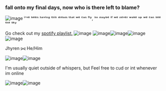### fall onto my final days, now who is there left to blame?

![image](https://i.postimg.cc/kGkg9xfq/blade6.png) ⁱ'ᵛᵉ ᵇᵉᵉⁿ ʰᵃᵛⁱⁿᵍ ᵗʰⁱˢ ᵈʳᵉᵃᵐ ᵗʰᵃᵗ ʷᵉ ᶜᵃⁿ ᶠˡʸ, 
ˢᵒ ᵐᵃʸᵇᵉ ⁱᶠ ʷᵉ ⁿᵉᵛᵉʳ ʷᵃᵏᵉ ᵘᵖ ʷᵉ ᶜᵃⁿ ˢᵉᵉ ᵗʰᵉ ˢᵏʸ

Go check out my [spotify playlist.](https://open.spotify.com/playlist/3BEHnADd8Wkyx3vRRCU8cA)
![image](https://64.media.tumblr.com/48a612335232874fe2e07f0641d26601/5608c1ce863f9968-20/s400x600/34584a7a729ad1436d0d8368c7ad2093532dfe9d.gifv)
![image](https://blinkies.cafe/b/blinkiesCafe-BH.gif)![image](https://blinkies.cafe/b/blinkiesCafe-e7.gif)![image](https://blinkies.cafe/b/blinkiesCafe-ai.gif)![image](https://blinkies.cafe/b/blinkiesCafe-uZ.gif)

Jhyren ⪩⪨ He/Him

![image](https://64.media.tumblr.com/e8ae7c9d327434214005f2759e10d8c5/08b6024acb610772-57/s400x600/ea288684465fe91c5727dc6d22d5b6168070951d.gifv)![image](https://64.media.tumblr.com/e8ae7c9d327434214005f2759e10d8c5/08b6024acb610772-57/s400x600/ea288684465fe91c5727dc6d22d5b6168070951d.gifv)

I'm usually quiet outside of whispers, but Feel free to cud or int whenever im online

![image](https://64.media.tumblr.com/9e133f4611beb81a89839e08f763ebd8/08b6024acb610772-5e/s400x600/a6c063f358b0a4daf6844128c372e2b0d5a4ae7b.gifv)![image](https://64.media.tumblr.com/9e133f4611beb81a89839e08f763ebd8/08b6024acb610772-5e/s400x600/a6c063f358b0a4daf6844128c372e2b0d5a4ae7b.gifv)

